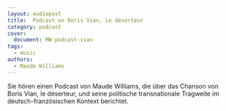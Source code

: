 ```yaml
---
layout: audiopost
title:  Podcast on Boris Vian, Le déserteur
category: podcast
cover:
  document: MW-podcast-vian  
tags:
  - music
authors:
  - Maude Williams
---
```

Sie hören einen Podcast von Maude Williams, die über das Chanson von Boris Vian, le déserteur, und seine politische transnationale Tragweite im deutsch-französischen Kontext berichtet.

<!-- more -->
